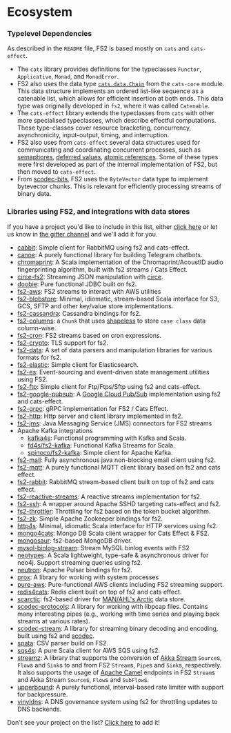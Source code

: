 # Ecosystem

### Typelevel Dependencies

As described in the `README` file, FS2 is based mostly on `cats` and `cats-effect`.

* The `cats` library provides definitions for the typeclasses `Functor`, `Applicative`, `Monad`, and `MonadError`.
* FS2 also uses the data type [`cats.data.Chain`](https://typelevel.org/cats/datatypes/chain.html) from the `cats-core` module. This data structure implements an ordered list-like sequence as a catenable list, which allows for efficient insertion at both ends. This data type was originally developed in `fs2`, where it was called `Catenable`.
* The `cats-effect` library extends the typeclasses from `cats` with other more specialised typeclasses, which describe effectful computations. These type-classes cover resource  bracketing, concurrency, asynchronicity, input-output, timing, and interruption.
* FS2 also uses from `cats-effect` several data structures used for communicating  and coordinating concurrent processes, such as [semaphores](https://typelevel.org/cats-effect/concurrency/semaphore.html), [deferred values](https://typelevel.org/cats-effect/concurrency/deferred.html), [atomic references](https://typelevel.org/cats-effect/concurrency/ref.html). Some of these types were first developed as part of the internal implementation of FS2, but then moved to `cats-effect`.
* From [scodec-bits](https://github.com/scodec/scodec-bits), FS2 uses the `ByteVector` data type to implement bytevector chunks. This is relevant for efficiently processing streams of binary data.

### Libraries using FS2, and integrations with data stores

If you have a project you'd like to include in this list, either [click here](https://github.com/typelevel/fs2/edit/main/site/ecosystem.md) or let us know in [the gitter channel](https://gitter.im/functional-streams-for-scala/fs2) and we'll add it for you.

* [cabbit](https://github.com/delimobil/cabbit): Simple client for RabbitMQ using fs2 and cats-effect.
* [canoe](https://github.com/augustjune/canoe): A purely functional library for building Telegram chatbots.
* [chromaprint](https://github.com/mgdigital/Chromaprint.scala): A Scala implementation of the Chromaprint/AcoustID audio fingerprinting algorithm, built with fs2 streams / Cats Effect.
* [circe-fs2](https://github.com/circe/circe-fs2): Streaming JSON manipulation with [circe](https://github.com/circe/circe).
* [doobie](https://github.com/tpolecat/doobie): Pure functional JDBC built on fs2.
* [fs2-aws](https://github.com/saksdirect/fs2-aws): FS2 streams to interact with AWS utilities
* [fs2-blobstore](https://github.com/fs2-blobstore/fs2-blobstore): Minimal, idiomatic, stream-based Scala interface for S3, GCS, SFTP and other key/value store implementations.
* [fs2-cassandra](https://github.com/Spinoco/fs2-cassandra): Cassandra bindings for fs2.
* [fs2-columns](https://gitlab.com/lJoublanc/fs2-columns): a `Chunk` that uses [shapeless](https://github.com/milessabin/shapeless) to store `case class` data column-wise.
* [fs2-cron](https://github.com/fthomas/fs2-cron): FS2 streams based on cron expressions.
* [fs2-crypto](https://github.com/Spinoco/fs2-crypto): TLS support for fs2.
* [fs2-data](https://github.com/satabin/fs2-data): A set of data parsers and manipulation libraries for various formats for fs2.
* [fs2-elastic](https://github.com/amarrella/fs2-elastic): Simple client for Elasticsearch.
* [fs2-es](https://sloshy.github.io/fs2-es/): Event-sourcing and event-driven state management utilities using FS2.
* [fs2-ftp](https://github.com/regis-leray/fs2-ftp): Simple client for Ftp/Ftps/Sftp using fs2 and cats-effect.
* [fs2-google-pubsub](https://github.com/permutive/fs2-google-pubsub): A [Google Cloud Pub/Sub](https://cloud.google.com/pubsub/) implementation using fs2 and cats-effect.
* [fs2-grpc](https://github.com/typelevel/fs2-grpc): gRPC implementation for FS2 / Cats Effect.
* [fs2-http](https://github.com/Spinoco/fs2-http): Http server and client library implemented in fs2.
* [fs2-jms](https://github.com/kiambogo/fs2-jms): Java Messaging Service (JMS) connectors for FS2 streams
* Apache Kafka integrations
  * [kafka4s](https://github.com/Banno/kafka4s): Functional programming with Kafka and Scala.
  * [fd4s/fs2-kafka](https://github.com/fd4s/fs2-kafka): Functional Kafka Streams for Scala.
  * [spinoco/fs2-kafka](https://github.com/Spinoco/fs2-kafka): Simple client for Apache Kafka.
* [fs2-mail](https://github.com/Spinoco/fs2-mail): Fully asynchronous java non-blocking email client using fs2.
* [fs2-mqtt](https://github.com/user-signal/fs2-mqtt): A purely functional MQTT client library based on fs2 and cats effect.
* [fs2-rabbit](https://fs2-rabbit.profunktor.dev/): RabbitMQ stream-based client built on top of fs2 and cats effect.
* [fs2-reactive-streams](https://github.com/zainab-ali/fs2-reactive-streams): A reactive streams implementation for fs2.
* [fs2-ssh](https://github.com/slamdata/fs2-ssh): A wrapper around Apache SSHD targeting cats-effect and fs2.
* [fs2-throttler](https://github.com/kovstas/fs2-throttler): Throttling for fs2 based on the token bucket algorithm.
* [fs2-zk](https://github.com/Spinoco/fs2-zk): Simple Apache Zookeeper bindings for fs2.
* [http4s](http://http4s.org/): Minimal, idiomatic Scala interface for HTTP services using fs2.
* [mongo4cats](https://github.com/Kirill5k/mongo4cats): Mongo DB Scala client wrapper for Cats Effect & FS2.
* [mongosaur](https://gitlab.com/lJoublanc/mongosaur): fs2-based MongoDB driver.
* [mysql-binlog-stream](https://github.com/laserdisc-io/mysql-binlog-stream): Stream MySQL binlog events with FS2
* [neotypes](https://github.com/neotypes/neotypes): A Scala lightweight, type-safe & asynchronous driver for neo4j. Support streaming queries using fs2.
* [neutron](https://github.com/cr-org/neutron): Apache Pulsar bindings for fs2.
* [prox](https://vigoo.github.io/prox/): A library for working with system processes
* [pure-aws](https://github.com/rewards-network/pure-aws): Pure-functional AWS clients including FS2 streaming support.
* [redis4cats](https://redis4cats.profunktor.dev/): Redis client built on top of fs2 and cats effect.
* [scarctic](https://gitlab.com/lJoublanc/scarctic): fs2-based driver for [MAN/AHL's Arctic](https://github.com/manahl/arctic) data store.
* [scodec-protocols](https://github.com/scodec/scodec-protocols): A library for working with libpcap files. Contains many interesting pipes (e.g., working with time series and playing back streams at various rates).
* [scodec-stream](https://github.com/scodec/scodec-stream): A library for streaming binary decoding and encoding, built using fs2 and [scodec](https://github.com/scodec/scodec).
* [spata](https://github.com/fingo/spata): CSV parser build on FS2.
* [sqs4s](https://github.com/d2a4u/sqs4s): A pure Scala client for AWS SQS using fs2.
* [streamz](https://github.com/krasserm/streamz): A library that supports the conversion of [Akka Stream](http://doc.akka.io/docs/akka/2.4/scala/stream/index.html) `Source`s, `Flow`s and `Sink`s to and from FS2 `Stream`s, `Pipe`s and `Sink`s, respectively. It also supports the usage of [Apache Camel](http://camel.apache.org/) endpoints in FS2 `Stream`s and Akka Stream `Source`s, `Flow`s and `SubFlow`s.
* [upperbound](https://github.com/SystemFw/upperbound): A purely functional, interval-based rate limiter with support for backpressure.
* [vinyldns](https://github.com/vinyldns/vinyldns): A DNS governance system using fs2 for throttling updates to DNS backends.

Don't see your project on the list? [Click here](https://github.com/typelevel/fs2/edit/main/site/ecosystem.md) to add it!
